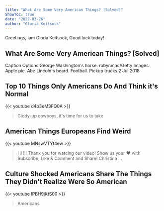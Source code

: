 ```yaml
---
title: "What Are Some Very American Things? [Solved]"
ShowToc: true 
date: "2022-03-26"
author: "Gloria Keitsock" 
---
```


Greetings, iam Gloria Keitsock, Good luck today!
## What Are Some Very American Things? [Solved]
 Caption Options George Washington's horse. robynmac/Getty Images. Apple pie. Abe Lincoln's beard. Football. Pickup trucks.2 Jul 2018

## Top 10 Things Only Americans Do And Think it's Normal
{{< youtube d4b3eM3FQ0A >}}
>Giddy-up cowboys, it's time for us to take 

## American Things Europeans Find Weird
{{< youtube MNswVTYt4ew >}}
>Hi !!! Thank you for watcing our video! Show us your ❤ with Subscribe, Like   & Comment and Share! Christina ...

## Culture Shocked Americans Share The Things They Didn't Realize Were So American
{{< youtube IPBH9jKtS00 >}}
>Americans

